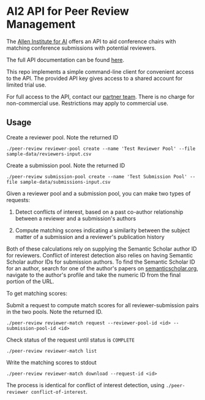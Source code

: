 # AI2 API for Peer Review Management

The [Allen Institute for AI](http://allenai.org) offers an API to aid conference chairs with matching conference submissions with potential reviewers.

The full API documentation can be found [here](https://partner.semanticscholar.org/v1/peer-review).

This repo implements a simple command-line client for convenient access to the API. The provided API key gives access to a shared account for limited trial use. 

For full access to the API, contact our [partner team](https://pages.semanticscholar.org/data-partners). There is no charge for non-commercial use. Restrictions may apply to commercial use.

## Usage

Create a reviewer pool. Note the returned ID
```
./peer-review reviewer-pool create --name 'Test Reviewer Pool' --file sample-data/reviewers-input.csv
```

Create a submission pool. Note the returned ID
```
./peer-review submission-pool create --name 'Test Submission Pool' --file sample-data/submissions-input.csv
``` 

Given a reviewer pool and a submission pool, you can make two types of requests:

1. Detect conflicts of interest, based on a past co-author relationship between a reviewer and a submission's authors

1. Compute matching scores indicating a similarity between the subject matter of a submission and a reviewer's publication history

Both of these calculations rely on supplying the Semantic Scholar author ID for reviewers. Conflict of interest
 detection also relies on having Semantic Scholar author IDs for submission authors. 
 To find the Semantic Scholar ID for an author, search for one of the author's papers on [semanticscholar.org](https://www.semanticscholar.org),
 navigate to the author's profile and take the numeric ID from the final portion of the URL.
 
To get matching scores:

Submit a request to compute match scores for all reviewer-submission pairs in the two pools. Note the returned ID.
```
./peer-review reviewer-match request --reviewer-pool-id <id> --submission-pool-id <id>
```

Check status of the request until status is `COMPLETE`
```
./peer-review reviewer-match list
```

Write the matching scores to stdout
```
./peer-review reviewer-match download --request-id <id>
```

The process is identical for conflict of interest detection, using `./peer-reviewer conflict-of-interest`.
